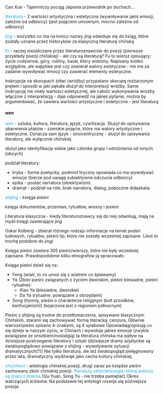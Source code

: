 

Can Xue - Tajemniczy pociąg
Japonia przewodnik po duchach...


<font color="#00b0f0">literatura</font> - 2 wartości artystyczna i estetyczna (wywoływanie jakiś emocji, zależne od odbiorcy)
(jest pojęciem umownym, mocno zależne od odbiorcy)

<font color="#00b0f0">jing</font> - wszystko co ma na końcu nazwy *jing* odwołuje się do ksiąg, które zostały uznane przez historyków za klasyczną literaturę chińską

<font color="#00b0f0">fu</font> - raczej niezaliczane przez literaturoznawców do poezji (pierwsze przykłady poezji chińskiej) - ale czy są literaturą? Fu to wiersz opisujący: życie codzienne, góry, rośliny, świat, który widzimy. Napisany krótko względnie, ale wątpliwe jest czy zawierał walory estetyczne - nie ma za zadanie wywoływać emocji czy zawierać elementy estetyczne.

inskrypcje na skorupach żółwi (wróżby) przypalano skorupę rozżarzonym prętem i sposób w jaki pękała służył do interpretacji wróżby. Same inskrypcję nie miały wartości estetycznej, ale całość wykonywania wróżby włącznie z interpretacją - daje odpowiedź na jakieś pytanie, można by argumentować, że zawiera wartości artystyczne i estetyczne - jest literaturą


#### wen
<font color="#00b0f0">wen</font> - sztuka, kultura, literatura, język, cywilizacja.
Służył do opisywania ubarwienia ptaków - szerokie pojęcie, które ma walory artystyczne i estetyczne.
Oznacza sam język - sinocentryczny - służył do opisywania literatury, ale wyłącznie chińskiej

służył jako identyfikacja siebie jako członka grupy i odróżnienia od innych (obcych)


podział literatury: 
- liryka - forma poetycka, podmiot liryczny opowiada co ma wywoływać emocje (bierze pod uwagę subiektywne odczucia odbiorcy)
- epika - postać narratora (obiektywizm)
- dramat - podział na role, brak narratora, dialog, poboczne didaskalia 


<font color="#00b0f0">shijing</font> - księga pieśni

księga dokumentów, przemian, rytuałów, wiosny i jesieni

Literatura klasyczna - kiedy literaturoznawcy się do niej odwołują, mają na myśli księgi zawierające *jing*

Oskar Kolberg - zbierał różnego rodzaju informacje na temat podań ludowych, rytuałów, pieśni itp. które nie zostały wcześniej zapisane. (Jest to trochę podobne do *jing*)

Księga pieśni zawiera 305 pieśni/wierszy, które nie były wcześniej zapisane. Prawdopodobnie kilku etnografów ją opracowało.

Księga pieśni dzieli się na:
- Feng (wiatr, to co unosi się z wiatrem co śpiewamy)
- Ya (Zbiór pieśni związanych z życiem dworskim, pieśni biesiadne, pieśni rytualne):
	- Xiao Ya (biesiadne, dworskie)
	- Da Ya (rytualne, powiązane z obrzędami)
- Song (hymny, pieśni o charakterze religijnym (kult przodków, konfucjanizm))
(kojarzona jest z regionem północnym)

Pieśni z shijing są trudne do przetłumaczenia, spisywane klasycznym Chińskim, starano się zachowywać formę literacką: cenzura,
Głównie wiersze/pieśni spisane 4-znakami, są 4 sylabowe
Opowiadają/opisują co się dzieje w naszym życiu, w Chinach i wywołuje jakieś emocje (zwykle powiązane ze smutkiem/nostalgią) ta literatura chińska ma wpływ na dzisiejsze postrzeganie literatury i sztuki (dzisiejsze dramy azjatyckie są światopoglądowo powiązane z shijing - wywoływanie sytuacji dramatycznych(?))
Nie tylko literatura, ale też światopogląd pielęgnowany przez lata, dramatyczny wydźwięk jako cecha kultury chińskiej.


<font color="#00b0f0">chu/chuci</font> - antologia chińskiej poezji, drugi zaraz po księdze pieśni zachowany zbiór chińskiej poezji. <font color="#00b0f0">Pierwszy zbiór/antologia, której autorzy są znani z imienia</font> (Qu Yuan, Song Yu - nie trzeba pamiętać) Okres walczących królestw. 
Na podstawie tej antologii rozwija się późniejsza poezja.

